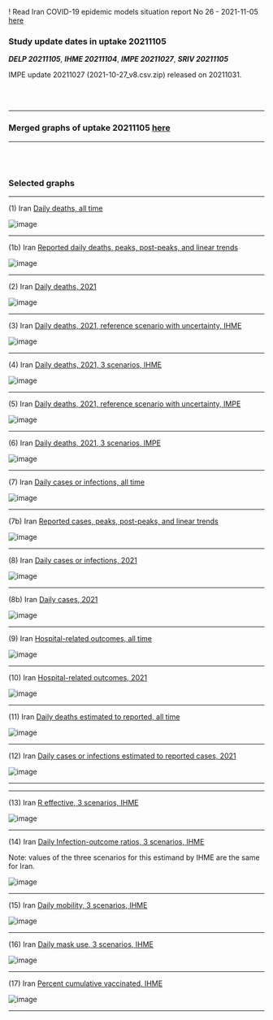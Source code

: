 ! Read Iran COVID-19 epidemic models situation report No 26 - 2021-11-05 [here](https://github.com/pourmalek/covir2/blob/main/situation%20reports/26%20Iran%20COVID-19%20epidemic%20models%20situation%20report%20No%2026%20–%202021-11-05.pdf)

### Study update dates in uptake 20211105

**_DELP 20211105_**, **_IHME 20211104_**, **_IMPE 20211027_**, **_SRIV 20211105_**

IMPE update 20211027 (2021-10-27_v8.csv.zip) released on 20211031.

<br/><br/>


****

### Merged graphs of uptake 20211105 [here](https://github.com/pourmalek/covir2/blob/main/20211105/graphs%20merged%2020211105.pdf)

****

<br/><br/>


### Selected graphs

****

(1) Iran [Daily deaths, all time](https://github.com/pourmalek/covir2/blob/main/20211105/output/merge/graph%2011%20COVID-19%20daily%20deaths%2C%20Iran%2C%20reference%20scenarios%2C%20all%20time.pdf)

![image](https://user-images.githubusercontent.com/30849720/140559815-fbf1cd5c-76ab-41de-8dff-d8f1ff5aff89.png)

****

(1b) Iran [Reported daily deaths, peaks, post-peaks, and linear trends](https://github.com/pourmalek/covir2/blob/main/20211105/output/JOHN/graph%201%20COVID-19%20daily%20deaths%2C%20Iran%2C%20Johns%20Hopkins.pdf)

![image](https://user-images.githubusercontent.com/30849720/140559971-b2e65a12-5d3d-4cef-8b75-d965730123b1.png)

****

(2) Iran [Daily deaths, 2021](https://github.com/pourmalek/covir2/blob/main/20211105/output/merge/graph%2012%20COVID-19%20daily%20deaths%2C%20Iran%2C%20reference%20scenarios.pdf)

![image](https://user-images.githubusercontent.com/30849720/140560055-6440c40d-c12b-4401-815f-5d258db54c38.png)

****

(3) Iran [Daily deaths, 2021, reference scenario with uncertainty, IHME](https://github.com/pourmalek/covir2/blob/main/20211105/output/merge/graph%2014%20COVID-19%20daily%20deaths%2C%20Iran%2C%20reference%20scenario%20with%20uncertainty%2C%20IHME.pdf)

![image](https://user-images.githubusercontent.com/30849720/140560175-f397acec-7fb6-46f0-9524-ae38095fa937.png)

****

(4) Iran [Daily deaths, 2021, 3 scenarios, IHME](https://github.com/pourmalek/covir2/blob/main/20211105/output/merge/graph%2015%20COVID-19%20daily%20deaths%2C%20Iran%2C%203%20scenarios%2C%20IHME.pdf)

![image](https://user-images.githubusercontent.com/30849720/140560268-3f5fc32c-2f41-446f-afb6-427906e88935.png)

****

(5) Iran [Daily deaths, 2021, reference scenario with uncertainty, IMPE](https://github.com/pourmalek/covir2/blob/main/20211105/output/merge/graph%2016%20COVID-19%20daily%20deaths%2C%20Iran%2C%20reference%20scenario%20with%20uncertainty%2C%20IMPE.pdf)

![image](https://user-images.githubusercontent.com/30849720/140560369-89e88002-e26b-4c47-b5ab-e735b718fd73.png)

****

(6) Iran [Daily deaths, 2021, 3 scenarios, IMPE](https://github.com/pourmalek/covir2/blob/main/20211105/output/merge/graph%2017%20COVID-19%20daily%20deaths%2C%20Iran%2C%203%20scenarios%2C%20IMPE.pdf)

![image](https://user-images.githubusercontent.com/30849720/140560470-6d7b8fb7-a7f2-4746-a5c6-8bcd0499ce88.png)

****

(7) Iran [Daily cases or infections, all time](https://github.com/pourmalek/covir2/blob/main/20211105/output/merge/graph%2021%20COVID-19%20daily%20cases%2C%20Iran%2C%20reference%20scenarios%2C%20all%20time.pdf)

![image](https://user-images.githubusercontent.com/30849720/140560584-efc4d5e6-ff1f-4af4-9e36-ada3b2a85c17.png)
    
****

(7b) Iran [Reported cases, peaks, post-peaks, and linear trends](https://github.com/pourmalek/covir2/blob/main/20211105/output/JOHN/graph%202%20COVID-19%20daily%20cases%2C%20Iran%2C%20Johns%20Hopkins.pdf)

![image](https://user-images.githubusercontent.com/30849720/140560698-6c0a7ee0-40c8-4911-a34a-c9f7985d6f08.png)

****

(8) Iran [Daily cases or infections, 2021](https://github.com/pourmalek/covir2/blob/main/20211105/output/merge/graph%2022%20COVID-19%20daily%20cases%2C%20Iran%2C%20reference%20scenarios.pdf)

![image](https://user-images.githubusercontent.com/30849720/140560792-aab7a5f6-20f1-45dd-824b-f342a109511c.png)
  
****

(8b) Iran [Daily cases, 2021](https://github.com/pourmalek/covir2/blob/main/20211105/output/merge/graph%2022b%20COVID-19%20daily%20cases%2C%20Iran%2C%20reference%20scenarios.pdf)

![image](https://user-images.githubusercontent.com/30849720/140560886-f258d552-9ad1-4ab5-95e8-0fdb17c8bfd9.png)

****

(9) Iran [Hospital-related outcomes, all time](https://github.com/pourmalek/covir2/blob/main/20211105/output/merge/graph%2071a%20COVID-19%20hospital-related%20outcomes%2C%20all%20time.pdf)

![image](https://user-images.githubusercontent.com/30849720/140560999-f6b91832-8e4d-4363-86ca-b4b2f47749af.png)

****

(10) Iran [Hospital-related outcomes, 2021](https://github.com/pourmalek/covir2/blob/main/20211105/output/merge/graph%2072%20COVID-19%20hospital-related%20outcomes%2C%20wo%20extremes%2C%202021.pdf)

![image](https://user-images.githubusercontent.com/30849720/140561078-3fa086ef-554b-4a7f-9dd7-f3d0d7cce066.png)

****

(11) Iran [Daily deaths estimated to reported, all time](https://github.com/pourmalek/covir2/blob/main/20211105/output/merge/graph%2091%20COVID-19%20daily%20deaths%20estimated%20to%20reported%2C%20Iran%2C%20reference%20scenarios%2C%20all%20time.pdf)

![image](https://user-images.githubusercontent.com/30849720/140561176-4c521aab-8164-4fe7-bc11-e7e8c2a299c2.png)
  
****

(12) Iran [Daily cases or infections estimated to reported cases, 2021](https://github.com/pourmalek/covir2/blob/main/20211105/output/merge/graph%2094%20COVID-19%20daily%20cases%20estimated%20to%20reported%2C%20Iran%2C%20reference%20scenarios.pdf) 

![image](https://user-images.githubusercontent.com/30849720/140561253-ffb1556b-3d12-4832-8e15-4267fe74ceef.png)
  
****
****

(13) Iran [R effective, 3 scenarios, IHME](https://github.com/pourmalek/covir2/blob/main/20211105/output/IHME/graph%2039%20COVID-19%20R%20effective%2C%20Iran%2C%203%20scenarios%2001jun2021%20on.pdf)

![image](https://user-images.githubusercontent.com/30849720/140561359-d3d30a18-6723-4000-a0a9-dde56a4c1e6c.png)

****

(14) Iran [Daily Infection-outcome ratios, 3 scenarios, IHME](https://github.com/pourmalek/covir2/blob/main/20211105/output/IHME/graph%2021g%20COVID-19%20daily%20Infection%20outcomes%20ratios%2C%20Iran%203%20scenarios%2C%20IHME.pdf)

Note: values of the three scenarios for this estimand by IHME are the same for Iran.  

![image](https://user-images.githubusercontent.com/30849720/140561438-3e4b96ff-efdd-4d11-8a7f-a4c95bd818c3.png)

****

(15) Iran [Daily mobility, 3 scenarios, IHME](https://github.com/pourmalek/covir2/blob/main/20211105/output/IHME/graph%2033%20COVID-19%20daily%20mobility%2C%20Iran%2C%203%20scenarios.pdf)

![image](https://user-images.githubusercontent.com/30849720/140561520-21ce2401-e88a-4911-ba26-c27424d907b6.png)

****

(16) Iran [Daily mask use, 3 scenarios, IHME](https://github.com/pourmalek/covir2/blob/main/20211105/output/IHME/graph%2034%20COVID-19%20daily%20mask_use%2C%20Iran%2C%203%20scenarios.pdf)

![image](https://user-images.githubusercontent.com/30849720/140561601-26b5360c-4852-45df-8699-67181972900f.png)

****

(17) Iran [Percent cumulative vaccinated, IHME](https://github.com/pourmalek/covir2/blob/main/20211105/output/merge/graph%20105%20COVID-19%20cumulative%20vaccinated%20percent%2C%20Iran%20IHME.pdf)

![image](https://user-images.githubusercontent.com/30849720/140561705-503ebe58-3bea-4787-aec3-399658ebc795.png)

****



